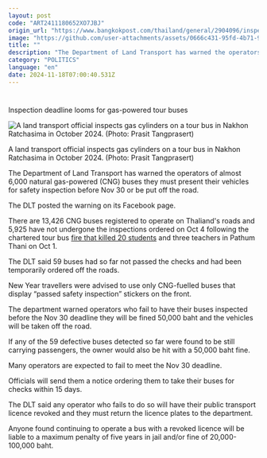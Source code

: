 ```yaml
---
layout: post
code: "ART2411180652XO7JBJ"
origin_url: "https://www.bangkokpost.com/thailand/general/2904096/inspection-deadline-looms-for-gas-powered-tour-buses"
image: "https://github.com/user-attachments/assets/0666c431-95fd-4b71-9447-eb53f5ecb9a9"
title: ""
description: "The Department of Land Transport has warned the operators of almost 6,000 natural gas-powered (CNG) buses they must present their vehicles for safety inspection  before Nov 30 or be put off the road."
category: "POLITICS"
language: "en"
date: 2024-11-18T07:00:40.531Z
---
```


# 

Inspection deadline looms for gas-powered tour buses

![A land transport official inspects gas cylinders on a tour bus in Nakhon Ratchasima in October 2024. (Photo: Prasit Tangprasert)](https://github.com/user-attachments/assets/7faa36b0-5cdf-4151-8fcc-010c529ade1d)

A land transport official inspects gas cylinders on a tour bus in Nakhon Ratchasima in October 2024. (Photo: Prasit Tangprasert)

The Department of Land Transport has warned the operators of almost 6,000 natural gas-powered (CNG) buses they must present their vehicles for safety inspection before Nov 30 or be put off the road. 

The DLT posted the warning on its Facebook page.

There are 13,426 CNG buses registered to operate on Thaliand's roads and 5,925 have not undergone the inspections ordered on Oct 4 following the chartered tour bus [fire that killed 20 students](https://www.bangkokpost.com/thailand/general/2878177) and three teachers in Pathum Thani on Oct 1.

The DLT said 59 buses had so far not passed the checks and had been temporarily ordered off the roads. 

New Year travellers were advised to use only CNG-fuelled buses that  display “passed safety inspection” stickers on the front.   

The department warned operators who fail to have their buses inspected  before the Nov 30 deadline they will be fined 50,000 baht and the vehicles will be taken off the road.

If any of the 59 defective buses detected so far were found to be still carrying passengers, the owner would also be hit with a 50,000 baht fine. 

Many operators are expected to fail to meet the Nov 30 deadline. 

Officials will send them a notice ordering them to take their buses for checks within 15 days. 

The DLT said any operator who fails to do so will have their public transport licence revoked and they must return the licence plates to the department.

Anyone found continuing to operate a bus with a revoked licence will be liable to a maximum penalty of five years in jail and/or fine of 20,000-100,000 baht.